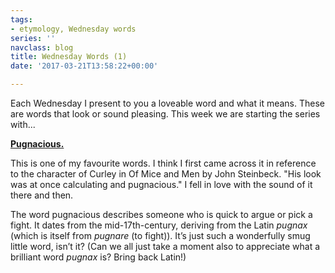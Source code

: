 ```yaml
---
tags:
- etymology, Wednesday words
series: ''
navclass: blog
title: Wednesday Words (1)
date: '2017-03-21T13:58:22+00:00'

---
```

Each Wednesday I present to you a loveable word and what it means. These are words that look or sound pleasing. This week we are starting the series with...

**<u>Pugnacious.</u>**

This is one of my favourite words. I think I first came across it in reference to the character of Curley in Of Mice and Men by John Steinbeck. "His look was at once calculating and pugnacious." I fell in love with the sound of it there and then.

<!--more-->

The word pugnacious describes someone who is quick to argue or pick a fight. It dates from the mid-17th-century, deriving from the Latin _pugnax_ (which is itself from _pugnare_ (to fight)). It’s just such a wonderfully smug little word, isn’t it? (Can we all just take a moment also to appreciate what a brilliant word _pugnax_ is? Bring back Latin!)
